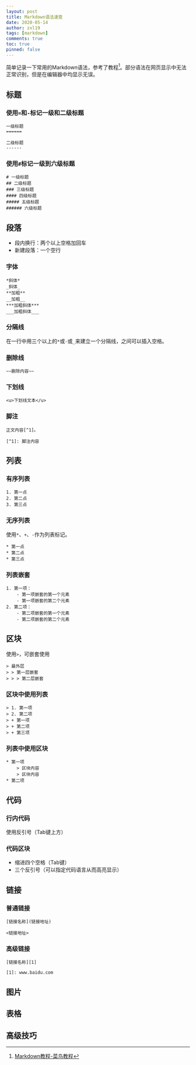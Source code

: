 ```yaml
---
layout: post
title: Markdown语法速查
date: 2020-05-14
author: zxl19
tags: [markdown]
comments: true
toc: true
pinned: false
---
```


简单记录一下常用的Markdown语法，参考了教程[^1]。部分语法在网页显示中无法正常识别，但是在编辑器中均显示无误。

[^1]: [Markdown教程-菜鸟教程](https://www.runoob.com/markdown/md-tutorial.html)

<!-- more -->
## 标题

### 使用`=`和`-`标记一级和二级标题

```
一级标题
======

二级标题
------
```

### 使用`#`标记一级到六级标题

```
# 一级标题
## 二级标题
### 三级标题
#### 四级标题
##### 五级标题
###### 六级标题
```

## 段落

- 段内换行：两个以上空格加回车
- 新建段落：一个空行

### 字体

```
*斜体*
_斜体_
**加粗**
__加粗__
***加粗斜体***
___加粗斜体___
```

### 分隔线

在一行中用三个以上的`*`或`-`或`_`来建立一个分隔线，之间可以插入空格。
### 删除线

```
~~删除内容~~
```

### 下划线

```
<u>下划线文本</u>
```

### 脚注

```
正文内容[^1]。

[^1]: 脚注内容
```

## 列表

### 有序列表

```
1. 第一点
2. 第二点
3. 第三点
```

### 无序列表

使用`*`、`+`、`-`作为列表标记。

```
* 第一点
* 第二点
* 第三点
```

### 列表嵌套

```
1. 第一项：
    - 第一项嵌套的第一个元素
    - 第一项嵌套的第二个元素
2. 第二项：
    - 第二项嵌套的第一个元素
    - 第二项嵌套的第二个元素
```

## 区块

使用`>`，可嵌套使用

```
> 最外层
> > 第一层嵌套
> > > 第二层嵌套
```

### 区块中使用列表

```
> 1. 第一项
> 2. 第二项
> + 第一项
> + 第二项
> + 第三项
```

### 列表中使用区块

```
* 第一项
    > 区块内容
    > 区块内容
* 第二项
```

## 代码

### 行内代码

使用反引号（Tab键上方）

### 代码区块

- 缩进四个空格（Tab键）
- 三个反引号（可以指定代码语言从而高亮显示）

## 链接

### 普通链接

```
[链接名称](链接地址)

<链接地址>
```

### 高级链接

```
[链接名称][1]

[1]: www.baidu.com
```

## 图片

## 表格

## 高级技巧